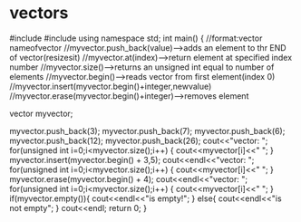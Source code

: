 # vectors
#include<iostream>
#include<vector>
using namespace std;
int main()
{
//format:vector<datatype> nameofvector
//myvector.push_back(value)-->adds an element to thr END of vector(resizesit)
//myvector.at(index)-->return element at specified index number
//myvector.size()-->returns an unsigned int equal to number of elements
//myvector.begin()-->reads vector from first element(index 0)
//myvector.insert(myvector.begin()+integer,newvalue)
//myvector.erase(myvector.begin()+integer)-->removes element

vector<int> myvector;

myvector.push_back(3);
myvector.push_back(7);
myvector.push_back(6);
myvector.push_back(12);
myvector.push_back(26);
cout<<"vector: ";
for(unsigned int i=0;i<myvector.size();i++)
{
cout<<myvector[i]<<" ";
}
myvector.insert(myvector.begin() + 3,5);
cout<<endl<<"vector: ";
for(unsigned int i=0;i<myvector.size();i++)
{
cout<<myvector[i]<<" ";
}
myvector.erase(myvector.begin() + 4);
cout<<endl<<"vector: ";
for(unsigned int i=0;i<myvector.size();i++)
{
cout<<myvector[i]<<" ";
}
if(myvector.empty()){
cout<<endl<<"is empty!";
}
else{
cout<<endl<<"is not empty";
}
cout<<endl;
return 0;
}
